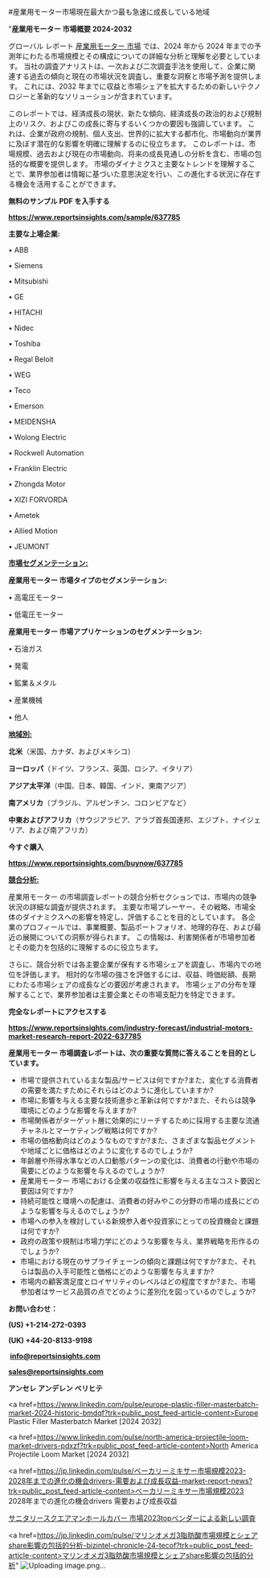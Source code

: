 #産業用モーター市場現在最大かつ最も急速に成長している地域

"<strong>産業用モーター 市場概要 2024-2032</strong>

グローバル レポート <a href=https://www.reportsinsights.com/sample/637785>産業用モーター 市場</a> では、2024 年から 2024 年までの予測年にわたる市場規模とその構成についての詳細な分析と理解を必要としています。 当社の調査アナリストは、一次および二次調査手法を使用して、企業に関連する過去の傾向と現在の市場状況を調査し、重要な洞察と市場予測を提供します。 これには、2032 年までに収益と市場シェアを拡大​​するための新しいテクノロジーと革新的なソリューションが含まれています。

このレポートでは、経済成長の現状、新たな傾向、経済成長の政治的および規制上のリスク、およびこの成長に寄与するいくつかの要因も強調しています。 これは、企業が政府の規制、個人支出、世界的に拡大する都市化、市場動向が業界に及ぼす潜在的な影響を明確に理解するのに役立ちます。 このレポートは、市場規模、過去および現在の市場動向、将来の成長見通しの分析を含む、市場の包括的な概要を提供します。 市場のダイナミクスと主要なトレンドを理解することで、業界参加者は情報に基づいた意思決定を行い、この進化する状況に存在する機会を活用することができます。

<strong><b>無料のサンプル PDF を入手する</b></strong>

<a href=https://www.reportsinsights.com/sample/637785><strong><u>https://www.reportsinsights.com/sample/637785</u></strong></a>

<strong>主要な上場企業:</strong>

• ABB

• Siemens

• Mitsubishi

• GE

• HITACHI

• Nidec

• Toshiba

• Regal Beloit

• WEG

• Teco

• Emerson

• MEIDENSHA

• Wolong Electric

• Rockwell Automation

• Franklin Electric

• Zhongda Motor

• XIZI FORVORDA

• Ametek

• Allied Motion

• JEUMONT

<strong><u>市場セグメンテーション</u></strong><strong><u>:</u></strong>

<strong>産業用モーター 市場タイプのセグメンテーション:</strong>

• 高電圧モーター

• 低電圧モーター

<strong>産業用モーター 市場アプリケーションのセグメンテーション:</strong>

• 石油ガス

• 発電

• 鉱業＆メタル

• 産業機械

• 他人

<strong><u>地域別</u></strong><strong><u>:</u></strong>

<strong>北米</strong>（米国、カナダ、およびメキシコ）

<strong>ヨーロッパ</strong>（ドイツ、フランス、英国、ロシア、イタリア）

<strong>アジア太平洋</strong>（中国、日本、韓国、インド、東南アジア）

<strong>南アメリカ</strong>（ブラジル、アルゼンチン、コロンビアなど）

<strong>中東およびアフリカ</strong>（サウジアラビア、アラブ首長国連邦、エジプト、ナイジェリア、および南アフリカ）

<strong>今すぐ購入</strong>

<a href=https://www.reportsinsights.com/buynow/637785><strong><u>https://www.reportsinsights.com/buynow/637785</u></strong></a>

<strong><u>競合分析:</u></strong>

産業用モーター の市場調査レポートの競合分析セクションでは、市場内の競争状況の詳細な調査が提供されます。 主要な市場プレーヤー、その戦略、市場全体のダイナミクスへの影響を特定し、評価することを目的としています。 各企業のプロフィールでは、事業概要、製品ポートフォリオ、地理的存在、および最近の展開についての洞察が得られます。 この情報は、利害関係者が市場参加者とその能力を包括的に理解するのに役立ちます。

さらに、競合分析では各主要企業が保有する市場シェアを調査し、市場内での地位を評価します。 相対的な市場の強さを評価するには、収益、時価総額、長期にわたる市場シェアの成長などの要因が考慮されます。 市場シェアの分布を理解することで、業界参加者は主要企業とその市場支配力を特定できます。

<strong>完全なレポートにアクセスする</strong>

<a href=https://www.reportsinsights.com/industry-forecast/industrial-motors-market-research-report-2022-637785><strong><u><b>https://www.reportsinsights.com/industry-forecast/industrial-motors-market-research-report-2022-637785</b></u></strong></a>

<strong><b>産業用モーター 市場調査レポートは、次の重要な質問に答えることを目的としています。</b></strong>
<ul>
  <li>市場で提供されている主な製品/サービスは何ですか?また、変化する消費者の需要を満たすためにそれらはどのように進化していますか?</li>
  <li>市場に影響を与える主要な技術進歩と革新は何ですか?また、それらは競争環境にどのような影響を与えますか?</li>
  <li>市場関係者がターゲット層に効果的にリーチするために採用する主要な流通チャネルとマーケティング戦略は何ですか?</li>
  <li>市場の価格動向はどのようなものですか?また、さまざまな製品セグメントや地域ごとに価格はどのように変化するのでしょうか?</li>
  <li>年齢層や所得水準などの人口動態パターンの変化は、消費者の行動や市場の需要にどのような影響を与えるのでしょうか?</li>
  <li>産業用モーター 市場における企業の収益性に影響を与える主なコスト要因と要因は何ですか?</li>
  <li>持続可能性と環境への配慮は、消費者の好みやこの分野の市場の成長にどのような影響を与えるのでしょうか?</li>
  <li>市場への参入を検討している新規参入者や投資家にとっての投資機会と課題は何ですか?</li>
  <li>政府の政策や規制は市場力学にどのような影響を与え、業界戦略を形作るのでしょうか?</li>
  <li>市場における現在のサプライチェーンの傾向と課題は何ですか?また、それらは製品の入手可能性と価格にどのような影響を与えますか?</li>
  <li>市場内の顧客満足度とロイヤリティのレベルはどの程度ですか?また、市場参加者はサービス品質の点でどのように差別化を図っているのでしょうか?</li>
</ul>
<strong>お問い合わせ：</strong>

<strong>(US) +1-214-272-0393</strong>

<strong>(UK) +44-20-8133-9198</strong>

<strong> </strong><a href=info@reportsinsights.com><strong><u>info@reportsinsights.com</u></strong></a>

<a href=sales@reportsinsights.com><strong><u>sales@reportsinsights.com</u></strong></a>

<strong>アンセレ アンデレン ベリヒテ</strong>

<a href=https://www.linkedin.com/pulse/europe-plastic-filler-masterbatch-market-2024-historic-bmdqf?trk=public_post_feed-article-content>Europe Plastic Filler Masterbatch Market [2024 2032]</a>

<a href=https://www.linkedin.com/pulse/north-america-projectile-loom-market-drivers-pdxzf?trk=public_post_feed-article-content>North America Projectile Loom Market [2024 2032]</a>

<a href=https://jp.linkedin.com/pulse/ベーカリーミキサー市場規模2023-2028年までの進化の機会drivers-需要および成長収益-market-report-news?trk=public_post_feed-article-content>ベーカリーミキサー市場規模2023 2028年までの進化の機会drivers 需要および成長収益</a>

<a href=https://www.linkedin.com/pulse/サニタリースクエアマンホールカバー-市場2023topベンダーによる新しい調査-market-reports-outlook-360/>サニタリースクエアマンホールカバー 市場2023topベンダーによる新しい調査</a>

<a href=https://jp.linkedin.com/pulse/マリンオメガ3脂肪酸市場規模とシェアshare影響の包括的分析-bizintel-chronicle-24-tecof?trk=public_post_feed-article-content>マリンオメガ3脂肪酸市場規模とシェアshare影響の包括的分析</a>"
![Uploading image.png…]()
